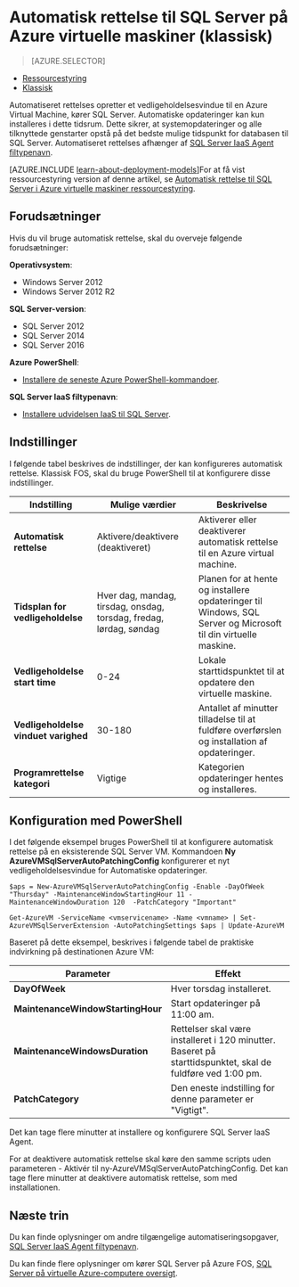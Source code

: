 <properties
    pageTitle="Automatisk rettelse til SQL Server FOS (klassisk) | Microsoft Azure"
    description="Beskriver funktionen automatisk rettelse til SQL Server virtuelle maskiner, der kører i Azure ved hjælp af tilstanden Klassisk installation."
    services="virtual-machines-windows"
    documentationCenter="na"
    authors="rothja"
    manager="jhubbard"
    editor=""
    tags="azure-service-management" />
<tags
    ms.service="virtual-machines-windows"
    ms.devlang="na"
    ms.topic="article"
    ms.tgt_pltfrm="vm-windows-sql-server"
    ms.workload="infrastructure-services"
    ms.date="09/26/2016"
    ms.author="jroth" />

# <a name="automated-patching-for-sql-server-in-azure-virtual-machines-classic"></a>Automatisk rettelse til SQL Server på Azure virtuelle maskiner (klassisk)

> [AZURE.SELECTOR]
- [Ressourcestyring](virtual-machines-windows-sql-automated-patching.md)
- [Klassisk](virtual-machines-windows-classic-sql-automated-patching.md)

Automatiseret rettelses opretter et vedligeholdelsesvindue til en Azure Virtual Machine, kører SQL Server. Automatiske opdateringer kan kun installeres i dette tidsrum. Dette sikrer, at systemopdateringer og alle tilknyttede genstarter opstå på det bedste mulige tidspunkt for databasen til SQL Server. Automatiseret rettelses afhænger af [SQL Server IaaS Agent filtypenavn](virtual-machines-windows-classic-sql-server-agent-extension.md).

[AZURE.INCLUDE [learn-about-deployment-models](../../includes/learn-about-deployment-models-classic-include.md)]For at få vist ressourcestyring version af denne artikel, se [Automatisk rettelse til SQL Server i Azure virtuelle maskiner ressourcestyring](virtual-machines-windows-sql-automated-patching.md).

## <a name="prerequisites"></a>Forudsætninger

Hvis du vil bruge automatisk rettelse, skal du overveje følgende forudsætninger:

**Operativsystem**:

- Windows Server 2012
- Windows Server 2012 R2

**SQL Server-version**:

- SQL Server 2012
- SQL Server 2014
- SQL Server 2016

**Azure PowerShell**:

- [Installere de seneste Azure PowerShell-kommandoer](../powershell-install-configure.md).

**SQL Server IaaS filtypenavn**:

- [Installere udvidelsen IaaS til SQL Server](virtual-machines-windows-classic-sql-server-agent-extension.md).

## <a name="settings"></a>Indstillinger

I følgende tabel beskrives de indstillinger, der kan konfigureres automatisk rettelse. Klassisk FOS, skal du bruge PowerShell til at konfigurere disse indstillinger.

|Indstilling|Mulige værdier|Beskrivelse|
|---|---|---|
|**Automatisk rettelse**|Aktivere/deaktivere (deaktiveret)|Aktiverer eller deaktiverer automatisk rettelse til en Azure virtual machine.|
|**Tidsplan for vedligeholdelse**|Hver dag, mandag, tirsdag, onsdag, torsdag, fredag, lørdag, søndag|Planen for at hente og installere opdateringer til Windows, SQL Server og Microsoft til din virtuelle maskine.|
|**Vedligeholdelse start time**|0-24|Lokale starttidspunktet til at opdatere den virtuelle maskine.|
|**Vedligeholdelse vinduet varighed**|30-180|Antallet af minutter tilladelse til at fuldføre overførslen og installation af opdateringer.|
|**Programrettelse kategori**|Vigtige|Kategorien opdateringer hentes og installeres.|

## <a name="configuration-with-powershell"></a>Konfiguration med PowerShell

I det følgende eksempel bruges PowerShell til at konfigurere automatisk rettelse på en eksisterende SQL Server VM. Kommandoen **Ny AzureVMSqlServerAutoPatchingConfig** konfigurerer et nyt vedligeholdelsesvindue for Automatiske opdateringer.

    $aps = New-AzureVMSqlServerAutoPatchingConfig -Enable -DayOfWeek "Thursday" -MaintenanceWindowStartingHour 11 -MaintenanceWindowDuration 120  -PatchCategory "Important"

    Get-AzureVM -ServiceName <vmservicename> -Name <vmname> | Set-AzureVMSqlServerExtension -AutoPatchingSettings $aps | Update-AzureVM

Baseret på dette eksempel, beskrives i følgende tabel de praktiske indvirkning på destinationen Azure VM:

|Parameter|Effekt|
|---|---|
|**DayOfWeek**|Hver torsdag installeret.|
|**MaintenanceWindowStartingHour**|Start opdateringer på 11:00 am.|
|**MaintenanceWindowsDuration**|Rettelser skal være installeret i 120 minutter. Baseret på starttidspunktet, skal de fuldføre ved 1:00 pm.|
|**PatchCategory**|Den eneste indstilling for denne parameter er "Vigtigt".|

Det kan tage flere minutter at installere og konfigurere SQL Server IaaS Agent.

For at deaktivere automatisk rettelse skal køre den samme scripts uden parameteren - Aktivér til ny-AzureVMSqlServerAutoPatchingConfig. Det kan tage flere minutter at deaktivere automatisk rettelse, som med installationen.

## <a name="next-steps"></a>Næste trin

Du kan finde oplysninger om andre tilgængelige automatiseringsopgaver, [SQL Server IaaS Agent filtypenavn](virtual-machines-windows-classic-sql-server-agent-extension.md).

Du kan finde flere oplysninger om kører SQL Server på Azure FOS, [SQL Server på virtuelle Azure-computere oversigt](virtual-machines-windows-sql-server-iaas-overview.md).
